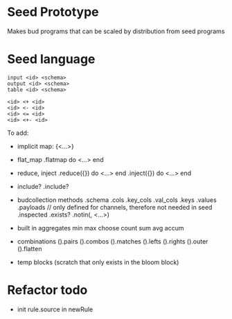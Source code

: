 # Seed Prototype

Makes bud programs that can be scaled by distribution from seed programs

# Seed language

~~~
input <id> <schema>
output <id> <schema>
table <id> <schema>

<id> <+ <id>
<id> <- <id>
<id> <= <id>
<id> <+- <id>
~~~

To add:

- implicit map:
<id> <op> <id> {<...>}

- flat_map
<id> <op> <id>.flatmap do <...> end

- reduce, inject
<id> <op> <id>.reduce({}) do <...> end
<id> <op> <id>.inject({}) do <...> end

- include?
<id> <op> <id>.include?

- budcollection methods
<id> <op> <id>.schema
<id> <op> <id>.cols
<id> <op> <id>.key_cols
<id> <op> <id>.val_cols
<id> <op> <id>.keys
<id> <op> <id>.values
<id> <op> <id>.payloads // only defined for channels, therefore not needed in seed
<id> <op> <id>.inspected
<id> <op> <id>.exists?
<id> <op> <id>.notin(<id>, <...>)

- built in aggregates
min
max
choose
count
sum
avg
accum

- combinations
<id> <op> (<hash pairs>).pairs
<id> <op> (<hash pairs>).combos
<id> <op> (<hash pairs>).matches
<id> <op> (<hash pairs>).lefts
<id> <op> (<hash pairs>).rights
<id> <op> (<hash pairs>).outer
<id> <op> (<hash pairs>).flatten

- temp blocks (scratch that only exists in the bloom block)

# Refactor todo
- init rule.source in newRule